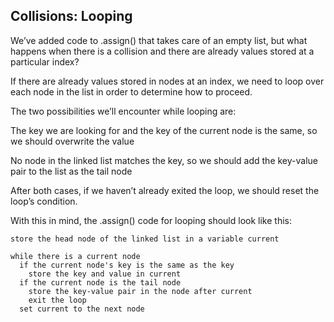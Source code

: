 ## Collisions: Looping

We’ve added code to .assign() that takes care of an empty list, but what happens when there is a collision and there are already values stored at a particular index?

If there are already values stored in nodes at an index, we need to loop over each node in the list in order to determine how to proceed.

The two possibilities we’ll encounter while looping are:

The key we are looking for and the key of the current node is the same, so we should overwrite the value

No node in the linked list matches the key, so we should add the key-value pair to the list as the tail node

After both cases, if we haven’t already exited the loop, we should reset the loop’s condition.

With this in mind, the .assign() code for looping should look like this:

```
store the head node of the linked list in a variable current

while there is a current node
  if the current node's key is the same as the key
    store the key and value in current
  if the current node is the tail node
    store the key-value pair in the node after current
    exit the loop
  set current to the next node
```
